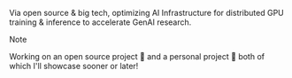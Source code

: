 Via open source & big tech, optimizing AI Infrastructure for distributed GPU training & inference to accelerate GenAI research.


> [!NOTE]
> Working on an open source project 🍿 and a personal project 🤗 both of which I'll showcase sooner or later!
